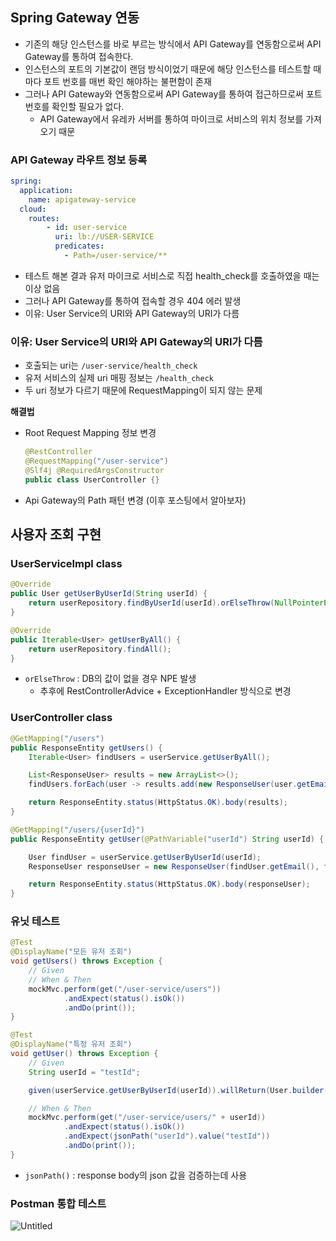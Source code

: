 ## Spring Gateway 연동

- 기존의 해당 인스턴스를 바로 부르는 방식에서 API Gateway를 연동함으로써 API Gateway를 통하여 접속한다.
- 인스턴스의 포트의 기본값이 랜덤 방식이었기 때문에 해당 인스턴스를 테스트할 때마다 포트 번호를 매번 확인 해야하는 불편함이 존재
- 그러나 API Gateway와 연동함으로써 API Gateway를 통하여 접근하므로써 포트 번호를 확인할 필요가 없다.
    - API Gateway에서 유레카 서버를 통하여 마이크로 서비스의 위치 정보를 가져오기 때문

### API Gateway 라우트 정보 등록

```yaml
spring:
  application:
    name: apigateway-service
  cloud:
    routes:
        - id: user-service
          uri: lb://USER-SERVICE
          predicates:
            - Path=/user-service/**
```

- 테스트 해본 결과 유저 마이크로 서비스로 직접 health_check를 호출하였을 때는 이상 없음
- 그러나 API Gateway를 통하여 접속할 경우 404 에러 발생
- 이유: User Service의 URI와 API Gateway의 URI가 다름

### 이유: User Service의 URI와 API Gateway의 URI가 다름

- 호출되는 uri는 `/user-service/health_check`
- 유저 서비스의 실제 uri 매핑 정보는 `/health_check`
- 두 uri 정보가 다르기 때문에 RequestMapping이 되지 않는 문제

**해결법**

- Root Request Mapping 정보 변경
    
    ```java
    @RestController
    @RequestMapping("/user-service")
    @Slf4j @RequiredArgsConstructor
    public class UserController {}
    ```
    
- Api Gateway의 Path 패턴 변경 (이후 포스팅에서 알아보자)

## 사용자 조회 구현

### UserServiceImpl class

```java
@Override
public User getUserByUserId(String userId) {
    return userRepository.findByUserId(userId).orElseThrow(NullPointerException::new);
}

@Override
public Iterable<User> getUserByAll() {
    return userRepository.findAll();
}
```

- `orElseThrow` : DB의 값이 없을 경우 NPE 발생
    - 추후에 RestControllerAdvice + ExceptionHandler 방식으로 변경

### UserController class

```java
@GetMapping("/users")
public ResponseEntity getUsers() {
    Iterable<User> findUsers = userService.getUserByAll();

    List<ResponseUser> results = new ArrayList<>();
    findUsers.forEach(user -> results.add(new ResponseUser(user.getEmail(), user.getName(), user.getUserId(), new ArrayList<>())));

    return ResponseEntity.status(HttpStatus.OK).body(results);
}

@GetMapping("/users/{userId}")
public ResponseEntity getUser(@PathVariable("userId") String userId) {

    User findUser = userService.getUserByUserId(userId);
    ResponseUser responseUser = new ResponseUser(findUser.getEmail(), findUser.getName(), findUser.getUserId());

    return ResponseEntity.status(HttpStatus.OK).body(responseUser);
}
```

### 유닛 테스트

```java
@Test
@DisplayName("모든 유저 조회")
void getUsers() throws Exception {
    // Given
    // When & Then
    mockMvc.perform(get("/user-service/users"))
            .andExpect(status().isOk())
            .andDo(print());
}

@Test
@DisplayName("특정 유저 조회")
void getUser() throws Exception {
    // Given
    String userId = "testId";

    given(userService.getUserByUserId(userId)).willReturn(User.builder().userId("testId").build());

    // When & Then
    mockMvc.perform(get("/user-service/users/" + userId))
            .andExpect(status().isOk())
            .andExpect(jsonPath("userId").value("testId"))
            .andDo(print());
}
```

- `jsonPath()` : response body의 json 값을 검증하는데 사용

### Postman 통합 테스트

![Untitled](https://user-images.githubusercontent.com/72686708/142895413-c14d3b21-5ca3-4778-b5cb-8dba0e427d36.png)
